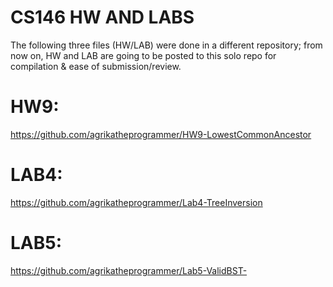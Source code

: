 # CS146 HW AND LABS

The following three files (HW/LAB) were done in a different repository; from now on, HW and LAB are going to be posted to this solo repo for compilation & ease of submission/review.

# HW9: 
https://github.com/agrikatheprogrammer/HW9-LowestCommonAncestor

# LAB4:
https://github.com/agrikatheprogrammer/Lab4-TreeInversion

# LAB5: 
https://github.com/agrikatheprogrammer/Lab5-ValidBST-
